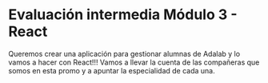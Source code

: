 # Evaluación intermedia Módulo 3 - React
Queremos crear una aplicación para gestionar alumnas de Adalab y lo vamos a hacer con React!!!
Vamos a llevar la cuenta de las compañeras que somos en esta promo y a apuntar la especialidad de cada
una. 
